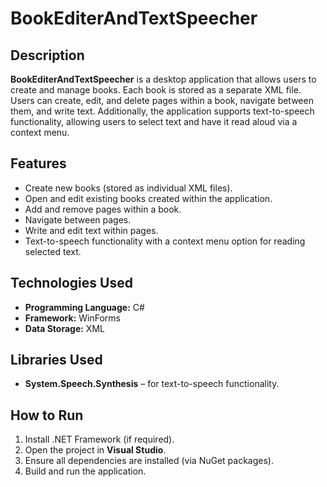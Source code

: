 # BookEditerAndTextSpeecher

## Description
**BookEditerAndTextSpeecher** is a desktop application that allows users to create and manage books. Each book is stored as a separate XML file. Users can create, edit, and delete pages within a book, navigate between them, and write text. Additionally, the application supports text-to-speech functionality, allowing users to select text and have it read aloud via a context menu.

## Features
- Create new books (stored as individual XML files).
- Open and edit existing books created within the application.
- Add and remove pages within a book.
- Navigate between pages.
- Write and edit text within pages.
- Text-to-speech functionality with a context menu option for reading selected text.

## Technologies Used
- **Programming Language:** C#
- **Framework:** WinForms
- **Data Storage:** XML

## Libraries Used
- **System.Speech.Synthesis** – for text-to-speech functionality.

## How to Run
1. Install .NET Framework (if required).
2. Open the project in **Visual Studio**.
3. Ensure all dependencies are installed (via NuGet packages).
4. Build and run the application.


